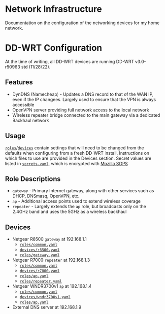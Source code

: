 # Network Infrastructure
Documentation on the configuration of the networking devices for my home network.

# DD-WRT Configuration
At the time of writing, all DD-WRT devices are running DD-WRT v3.0-r50963 std (11/28/22).

## Features
 - DynDNS (Namecheap) - Updates a DNS record to that of the WAN IP, even if the IP changees. Largely used to ensure that the VPN is always accessible
 - OpenVPN server providing full network access to the local network
 - Wireless repeater bridge connected to the main gateway via a dedicated Backhaul network

## Usage
[`roles`](roles)/[`devices`](devices) contain settings that will need to be changed from the defaults when configuring from a fresh DD-WRT install. Instructions on which files to use are provided in the Devices section. Secret values are listed in [`secrets.yaml`](secrets.yaml), which is encrypted with [Mozilla SOPS](https://github.com/mozilla/sops)

## Role Descriptions
- `gateway` - Primary Internet gateway, along with other services such as DHCP, DNSmasq, OpenVPN, etc.
- `ap` - Additional access points used to extend wireless coverage
- `repeater` - Largely extends the `ap` role, but broadcasts only on the 2.4GHz band and uses the 5GHz as a wireless backhaul

## Devices
- Netgear R8500 `gateway` at 192.168.1.1
  - [`roles/common.yaml`](roles/common.yaml)
  - [`devices/r8500.yaml`](devices/r8500.yaml)
  - [`roles/gateway.yaml`](roles/gateway.yaml)
- Netgear R7000 `repeater` at 192.168.1.3
  - [`roles/common.yaml`](roles/common.yaml)
  - [`devices/r7000.yaml`](devices/r7000.yaml)
  - [`roles/ap.yaml`](roles/ap.yaml)
  - [`roles/repeater.yaml`](roles/repeater.yaml)
- Netgear WNDR3700v1 `ap` at 192.168.1.4
  - [`roles/common.yaml`](roles/common.yaml)
  - [`devices/wndr3700v1.yaml`](devices/wndr3700v1.yaml)
  - [`roles/ap.yaml`](roles/ap.yaml)
- External DNS server at 192.168.1.9
